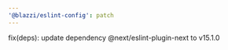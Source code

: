 ```yaml
---
'@blazzi/eslint-config': patch
---
```


fix(deps): update dependency @next/eslint-plugin-next to v15.1.0
